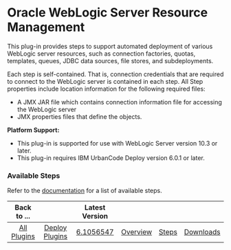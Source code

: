 
# Oracle WebLogic Server Resource Management

This plug-in provides steps to support automated deployment of various WebLogic server resources, such as connection factories, quotas, templates, queues, JDBC data sources, file stores, and subdeployments.

Each step is self-contained. That is, connection credentials that are required to connect to the WebLogic server is contained in each step. All Step properties include location information for the following required files:

* A JMX JAR file which contains connection information file for accessing the WebLogic server
* JMX properties files that define the objects.

**Platform Support:**

* This plug-in is supported for use with WebLogic Server version 10.3 or later.
* This plug-in requires IBM UrbanCode Deploy version 6.0.1 or later.


### Available Steps

Refer to the [documentation](https://urbancode.github.io/IBM-UCx-PLUGIN-DOCS/UCD/plugin-air-WLS-Resource-Management/steps.html "Installing plug-ins in UrbanCode Deploy") for a list of available steps.



|Back to ...||Latest Version||||
| :---: | :---: | :---: | :---: | :---: | :---: |
|[All Plugins](../../index.md)|[Deploy Plugins](../README.md)|[6.1056547](https://raw.githubusercontent.com/UrbanCode/IBM-UCD-PLUGINS/main/files/plugin-air-WLS-Resource-Management/plugin-air-WLS-Resource-Management-6.1056547.zip)|[Overview](overview.md)|[Steps](steps.md)|[Downloads](downloads.md)|
